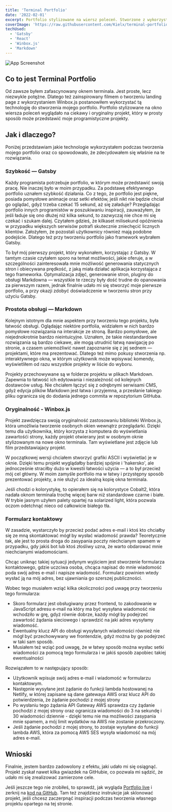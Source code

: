 ```yaml
---
title: 'Terminal Portfolio'
date: '2022-02-01'
excerpt: Portfolio stylizowane na wiersz poleceń. Stworzone z wykorzystaniem Gatsby, strony projektów generowane z plików Markdown, a okna tworzone przy pomocy Winbox.js.
coverImage: 'https://raw.githubusercontent.com/Kielx/terminal-portfolio/master/static/PortfolioSS.png'
techUsed:
  - 'Gatsby'
  - 'React'
  - 'Winbox.js'
  - 'Markdown'
---
```


![App Screenshot](https://raw.githubusercontent.com/Kielx/terminal-portfolio/master/static/PortfolioSS.png#postMiniImage 'Screenshot of app')

## Co to jest Terminal Portfolio

Od zawsze byłem zafascynowany oknem terminala. Jest proste, lecz niezwykle potężne. Dlatego też zainspirowany filmem o
tworzeniu landing page z wykorzystaniem Winbox.js postanowiłem wykorzystać tą technologię do stworzenia mojego
portfolio. Portfolio stylizowane na okno wiersza poleceń wyglądało na ciekawy i oryginalny projekt, który w prosty
sposób może przedstawić moje programistyczne projekty.

## Jak i dlaczego?

Poniżej przedstawiam jakie technologie wykorzystałem podczas tworzenia mojego portfolio oraz co spowodowało, że zdecydowałem się właśnie na te rozwiązania.

### Szybkość — Gatsby

Każdy programista potrzebuje portfolio, w którym może przedstawić swoją pracę. Nie inaczej było w moim przypadku. Za
podstawę efektywnego portfolio uznałem szybkość działania. Co z tego, że portfolio jest piękne, posiada pomysłowe
animacje oraz setki efektów, jeśli nikt nie będzie chciał go oglądać, gdyż trzeba czekać 15 sekund, aż się załaduje?
Przeglądając portfolio innych programistów w poszukiwaniu inspiracji, zauważyłem, że jeśli ładuje się ono dłużej niż
kilka sekund, to zazwyczaj nie chce mi się czekać i szukam dalej. Czytałem gdzieś, że kilkaset milisekund opóźnienia w
przypadku większych serwisów potrafi skutecznie zniechęcić licznych klientów. Założyłem, że pozostali użytkownicy
również mają podobne podejście. Dlatego też przy tworzeniu portfolio jako framework wybrałem Gatsby.

To był mój pierwszy projekt, który wykonałem, korzystając z Gatsby. W tamtym czasie czytałem sporo na temat możliwości, jakie oferuje, a w szczególności zainteresowała mnie możliwość generowania statycznych stron i obiecywana prędkość, z jaką miała działać aplikacja korzystająca z tego frameworka. Optymalizacja zdjęć, generowanie stron, pluginy do obsługi Markdowna — wszystkie te rzeczy były dość trudne do opanowania za pierwszym razem, jednak finalnie udało mi się stworzyć moje pierwsze portfolio, a przy okazji zdobyć doświadczenie w tworzeniu stron przy użyciu Gatsby.

### Prostota obsługi — Markdown

Kolejnym istotnym dla mnie aspektem przy tworzeniu tego projektu, była łatwość obsługi. Oglądając niektóre portfolia, widziałem w nich bardzo pomysłowe rozwiązania na interakcje ze stroną. Bardzo pomysłowe, ale niejednokrotnie bardzo nieintuicyjne. Uznałem, że takie niestandardowe rozwiązania są bardzo ciekawe, ale mogą utrudnić łatwą nawigację po stronie, a czasem uniemożliwić nawet zapoznanie się z jej sednem — projektami, które ma prezentować. Dlatego też mimo pokusy stworzenia np. interaktywnego okna, w którym użytkownik może wpisywać komendy, wyświetliłem od razu wszystkie projekty w liście do wyboru.

Projekty przechowywane są w folderze projektu w plikach Markdown. Zapewnia to łatwość ich edytowania i niezależność od kolejnych dostawców usług. Nie chciałem łączyć się z odrębnymi serwisami CMS, gdyż edycja plików Markdown jest łatwa i przyjemna, a przesłanie takiego pliku ogranicza się do dodania jednego commita w repozytorium GitHuba.

### Oryginalność - Winbox.js

Projekt zawdzięcza swoją oryginalność zastosowaniu biblioteki Winbox.js, która umożliwia tworzenie osobnych okien wewnątrz przeglądarki. Dzięki temu dla użytkownika, który korzysta z komputera do wyświetlania zawartośći strony, każdy projekt otwierany jest w osobnym oknie stylizowanym na nowe okno terminala. Tam wyświetlane jest zdjęcie lub film przedstawiajacy projekt.

W początkowej wersji chciałem stworzyć grafiki ASCII i wyświetlać je w oknie. Dzięki temu projekt wyglądałby bardziej spójnie i 'hakersko', ale jednocześnie straciłby dużo w kwestii łatwości użycia — a to był przecież mój cel główny. W moim zamyśle portfolio ma w łatwy i przystępny sposób prezentować projekty, a nie służyć za idealną kopię okna terminala.

Jeśli chodzi o kolorystykę, to opierałem się na kolorystyce Cobalt2, która nadała oknom terminala trochę więcej barw niż standardowe czarne i białe. W trybie jasnym użyłem palety opartej na solarized light, która pozwala oczom odetchnąć nieco od całkowicie białego tła.

### Formularz kontaktowy

W zasadzie, wystarczyło by przecież podać adres e-mail i ktoś kto chciałby się ze mną skontaktować mógł by wysłać wiadomość prawda? Teoretycznie tak, ale jest to prosta droga do zasypania poczty niechcianym spamem w przypadku, gdy jakiś bot lub ktoś złośliwy uzna, że warto obdarować mnie niechcianymi wiadomościami.

Chcąc uniknąc takiej sytuacji jedynym wyjściem jest stworzenie formularza kontaktowego, gdzie uczciwa osoba, chcąca napisać do mnie wiadomość poda swój adres e-mail i napisze wiadomość. Formularz powinien wtedy wysłać ją na mój adres, bez ujawniania go szerszej publiczności.

Wobec tego musiałem wziąć kilka okoliczności pod uwagę przy tworzeniu tego formularza:

- Skoro formularz jest obsługiwany przez frontend, to zakodowanie w JavaScript adresu e-mail na który ma być wysyłana wiadomość nie wchodziło w grę, gdyż równie dobrze, każdy mógł by podejrzeć zawartość żądania sieciowego i sprawdzić na jaki adres wysyłamy wiadomość.
- Ewentualny klucz API do obsługi wysyłanych wiadomości również nie mógł być przechowywany we frontendzie, gdyż można by go podejrzeć w taki sam sposób.
- Musiałem też wziąć pod uwagę, że w łatwy sposób można wysłac setki wiadomości za pomocą tego formularza i w jakiś sposób zapobiec takiej ewentualności

Rozwiązałem to w następujący sposób:

- Użytkownik wpisuje swój adres e-mail i wiadomość w formularzu kontaktowym.
- Następnie wysyłane jest żądanie do funkcji lambda hostowanej na Netlify, w której zapisane są dane gatewaya AWS oraz klucz API do potwierdzenia, że żądanie pochodzi z mojej strony
- Po wysłaniu tego żądania API Gateway AWS sprawdza czy żądanie pochodzi z mojej strony oraz ogranicza wiadomości do 3 na sekundę i 30 wiadomości dziennie - dzięki temu  nie ma możliwości zasypania mnie spamem, a mój limit wydatków na AWS nie zostanie przekroczony.
- Jeśli żądanie pochodzi z mojej strony, to zostaje wysyłane do funkcji lambda AWS, która za pomocą AWS SES wysyła wiadomość na mój adres e-mail.

## Wnioski

Finalnie, jestem bardzo zadowolony z efektu, jaki udało mi się osiągnąć. Projekt zyskał nawet kilka gwiazdek na GitHubie, co pozwala mi sądzić, że udało mi się zrealizować zamierzone cele.

Jeśli jeszcze tego nie zrobiłeś, to sprawdź, jak wygląda [Portfolio live](https://www.pantak.net) i zerknij na [kod na GitHub](https://github.com/kielx/terminal-portfolio). Tam też znajdziesz instrukcje jak sklonować projekt, jeśli chcesz zaczerpnąć inspiracji podczas tworzenia własnego projektu opartego na tej stronie.
